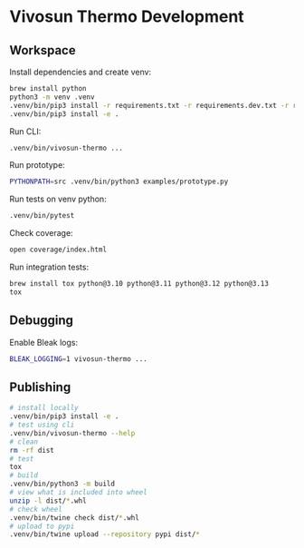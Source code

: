 # Vivosun Thermo Development

## Workspace

Install dependencies and create venv:

```sh
brew install python
python3 -m venv .venv
.venv/bin/pip3 install -r requirements.txt -r requirements.dev.txt -r requirements.proto.txt
.venv/bin/pip3 install -e .
```

Run CLI:

```sh
.venv/bin/vivosun-thermo ...
```

Run prototype:

```sh
PYTHONPATH=src .venv/bin/python3 examples/prototype.py
```

Run tests on venv python:

```sh
.venv/bin/pytest
```

Check coverage:

```sh
open coverage/index.html
```

Run integration tests:

```sh
brew install tox python@3.10 python@3.11 python@3.12 python@3.13
tox
```

## Debugging

Enable Bleak logs:

```sh
BLEAK_LOGGING=1 vivosun-thermo ...
```

## Publishing

```sh
# install locally
.venv/bin/pip3 install -e .
# test using cli
.venv/bin/vivosun-thermo --help
# clean
rm -rf dist
# test
tox
# build
.venv/bin/python3 -m build
# view what is included into wheel
unzip -l dist/*.whl
# check wheel
.venv/bin/twine check dist/*.whl
# upload to pypi
.venv/bin/twine upload --repository pypi dist/*
```
